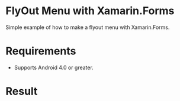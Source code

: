 # FlyOut Menu with Xamarin.Forms
 Simple example of how to make a flyout menu with Xamarin.Forms.
 
 # Requirements
<ul>
<li>Supports Android 4.0 or greater.</li>
</ul>

# Result
